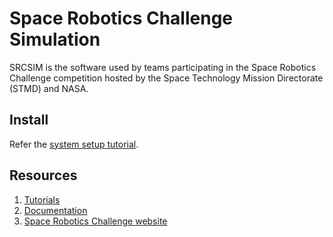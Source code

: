 # Space Robotics Challenge Simulation

SRCSIM is the software used by teams participating in the Space Robotics
Challenge competition hosted by the Space Technology Mission Directorate (STMD)
and NASA.

## Install

Refer the [system setup tutorial](https://bitbucket.org/osrf/srcsim/wiki/system_setup).

## Resources

1. [Tutorials](https://bitbucket.org/osrf/srcsim/wiki/tutorials)
1. [Documentation](https://bitbucket.org/osrf/srcsim/wiki/documentation)
1. [Space Robotics Challenge website](https://www.nasa.gov/directorates/spacetech/centennial_challenges/space_robotics/index.html)


